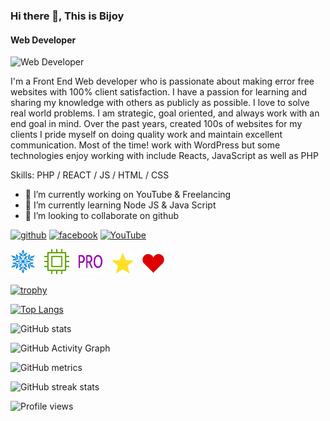 ### Hi there 👋, This is Bijoy 
#### Web Developer
![Web Developer](https://scontent.fcgp7-1.fna.fbcdn.net/v/t39.30808-6/305087295_138924265512906_2905519961540179411_n.jpg?_nc_cat=100&ccb=1-7&_nc_sid=e3f864&_nc_ohc=4SL3Pw_D0QAAX-MSZP1&_nc_ht=scontent.fcgp7-1.fna&oh=00_AT-ru9scnvtRxRvKy7OaXNU1XGsus5PvmJeXGBaxbPl9aw&oe=633512B5)

I'm a Front End Web developer who is passionate about making error free websites with 100% client satisfaction. I have a passion for learning and sharing my knowledge with others as publicly as possible. I love to solve real world problems. I am strategic, goal oriented, and always work with an end goal in mind. Over the past years, created 100s of websites for my clients I pride myself on doing quality work and maintain excellent communication. Most of the time! work with WordPress but some technologies enjoy working with include Reacts, JavaScript as well as PHP

Skills: PHP / REACT / JS / HTML / CSS

- 🔭 I’m currently working on YouTube & Freelancing 
- 🌱 I’m currently learning Node JS & Java Script 
- 👯 I’m looking to collaborate on github 


[<img src='https://cdn.jsdelivr.net/npm/simple-icons@3.0.1/icons/github.svg' alt='github' height='40'>](https://github.com/DrkD3vil)  [<img src='https://cdn.jsdelivr.net/npm/simple-icons@3.0.1/icons/facebook.svg' alt='facebook' height='40'>](https://www.facebook.com/https://www.facebook.com/profile.php?id=100081860006324)  [<img src='https://cdn.jsdelivr.net/npm/simple-icons@3.0.1/icons/youtube.svg' alt='YouTube' height='40'>](https://www.youtube.com/channel/LsRdRqfTlPQAFi_3EMH4WA)  

<a href='https://archiveprogram.github.com/'><img src='https://raw.githubusercontent.com/acervenky/animated-github-badges/master/assets/acbadge.gif' width='40' height='40'></a> <a href='https://docs.github.com/en/developers'><img src='https://raw.githubusercontent.com/acervenky/animated-github-badges/master/assets/devbadge.gif' width='40' height='40'></a> <a href='https://github.com/pricing'><img src='https://raw.githubusercontent.com/acervenky/animated-github-badges/master/assets/pro.gif' width='40' height='40'></a> <a href='https://stars.github.com/'><img src='https://raw.githubusercontent.com/acervenky/animated-github-badges/master/assets/starbadge.gif' width='35' height='35'></a> <a href='https://docs.github.com/en/github/supporting-the-open-source-community-with-github-sponsors'><img src='https://raw.githubusercontent.com/acervenky/animated-github-badges/master/assets/sponsorbadge.gif' width='35' height='35'></a> 

[![trophy](https://github-profile-trophy.vercel.app/?username=DrkD3vil)](https://github.com/ryo-ma/github-profile-trophy)

[![Top Langs](https://github-readme-stats.vercel.app/api/top-langs/?username=DrkD3vil)](https://github.com/anuraghazra/github-readme-stats)

![GitHub stats](https://github-readme-stats.vercel.app/api?username=DrkD3vil&show_icons=true&count_private=true)  

![GitHub Activity Graph](https://activity-graph.herokuapp.com/graph?username=DrkD3vil)  

![GitHub metrics](https://metrics.lecoq.io/DrkD3vil)  

![GitHub streak stats](https://github-readme-streak-stats.herokuapp.com/?user=DrkD3vil)  

![Profile views](https://gpvc.arturio.dev/DrkD3vil)  
